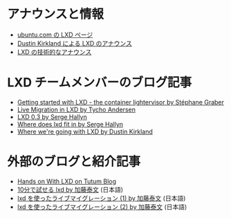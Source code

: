 # アナウンスと情報 <!-- Announcements and communications -->

 * [ubuntu.com の LXD ページ](http://www.ubuntu.com/cloud/tools/lxd)
 * [Dustin Kirkland による LXD のアナウンス](https://insights.ubuntu.com/2014/11/04/lxd-the-linux-container-daemon)
 * [LXD の技術的なアナウンス](https://lists.linuxcontainers.org/pipermail/lxc-devel/2014-November/010817.html)

# LXD チームメンバーのブログ記事 <!-- Blog posts by the LXD team -->
 * [Getting started with LXD - the container lightervisor by Stéphane Graber](https://www.stgraber.org/2015/04/21/lxd-getting-started/)
 * [Live Migration in LXD by Tycho Andersen](http://tycho.ws/blog/2015/04/lxd-live-migration.html)
 * [LXD 0.3 by Serge Hallyn](https://s3hh.wordpress.com/2015/03/12/lxd-0-3/)
 * [Where does lxd fit in by Serge Hallyn](https://s3hh.wordpress.com/2014/12/12/where-does-lxd-fit-in/)
 * [Where we're going with LXD by Dustin Kirkland](http://blog.dustinkirkland.com/2014/11/where-were-going-with-lxd.html)

# 外部のブログと紹介記事 <!-- External blogs and reviews -->
 * [Hands on With LXD on Tutum Blog](http://blog.tutum.co/2014/12/09/hands-on-with-lxd)
 * [10分で試せる lxd by 加藤泰文](http://d.hatena.ne.jp/defiant/20150311/1426069809) (日本語)
 * [lxd を使ったライブマイグレーション (1) by 加藤泰文](http://d.hatena.ne.jp/defiant/20150415/1429089615) (日本語)
 * [lxd を使ったライブマイグレーション (2) by 加藤泰文](http://d.hatena.ne.jp/defiant/20150415/1429090896) (日本語)

